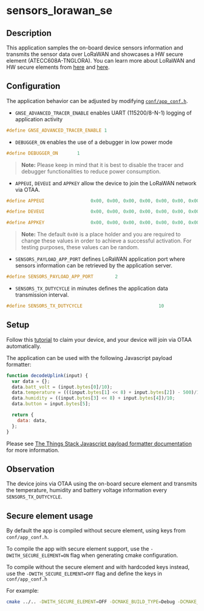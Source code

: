 # sensors_lorawan_se

## Description

This application samples the on-board device sensors information and transmits the sensor data over LoRaWAN and showcases a HW secure element (ATECC608A-TNGLORA).
You can learn more about LoRaWAN and HW secure elements from [here](https://www.thethingsindustries.com/secure-elements/) and [here](https://www.thethingsindustries.com/docs/devices/atecc608a/).

## Configuration

The application behavior can be adjusted by modifying [`conf/app_conf.h`](./conf/app_conf.h).

- `GNSE_ADVANCED_TRACER_ENABLE` enables UART (115200/8-N-1) logging of application activity

```c
#define GNSE_ADVANCED_TRACER_ENABLE 1
```

- `DEBUGGER_ON` enables the use of a debugger in low power mode

```c
#define DEBUGGER_ON       1
```

> **Note:** Please keep in mind that it is best to disable the tracer and debugger functionalities to reduce power consumption.

- `APPEUI`, `DEVEUI` and `APPKEY` allow the device to join the LoRaWAN network via OTAA.

```c
#define APPEUI                 0x00, 0x00, 0x00, 0x00, 0x00, 0x00, 0x00, 0x00

#define DEVEUI                 0x00, 0x00, 0x00, 0x00, 0x00, 0x00, 0x00, 0x00

#define APPKEY                 0x00, 0x00, 0x00, 0x00, 0x00, 0x00, 0x00, 0x00, 0x00, 0x00, 0x00, 0x00, 0x00, 0x00, 0x00, 0x00
```

> **Note:** The default `0x00` is a place holder and you are required to change these values in order to achieve a successful activation. For testing purposes, these values can be random.

- `SENSORS_PAYLOAD_APP_PORT` defines LoRaWAN application port where sensors information can be retrieved by the application server.

```c
#define SENSORS_PAYLOAD_APP_PORT        2
```

- `SENSORS_TX_DUTYCYCLE` in minutes defines the application data transmission interval.

```c
#define SENSORS_TX_DUTYCYCLE                            10
```


## Setup

Follow this [tutorial](https://www.thethingsindustries.com/docs/devices/claim-atecc608a/) to claim your device, and your device will join via OTAA automatically.

The application can be used with the following Javascript payload formatter:

```javascript
function decodeUplink(input) {
  var data = {};
  data.batt_volt = (input.bytes[0]/10);
  data.temperature = (((input.bytes[1] << 8) + input.bytes[2]) - 500)/10;
  data.humidity = ((input.bytes[3] << 8) + input.bytes[4])/10;
  data.button = input.bytes[5];

  return {
    data: data,
  };
}
```
Please see [The Things Stack Javascript payload formatter documentation](https://www.thethingsindustries.com/docs/integrations/payload-formatters/javascript/) for more information.

## Observation

The device joins via OTAA using the on-board secure element and transmits the temperature, humidity and battery voltage information every `SENSORS_TX_DUTYCYCLE`.

## Secure element usage

By default the app is compiled without secure element, using keys from `conf/app_conf.h`.

To compile the app with secure element support, use the `-DWITH_SECURE_ELEMENT=ON` flag
when generating cmake configuration.

To compile without the secure element and with hardcoded keys instead, 
use the `-DWITH_SECURE_ELEMENT=OFF` flag and define the keys in `conf/app_conf.h`

For example:
```bash
cmake ../.. -DWITH_SECURE_ELEMENT=OFF -DCMAKE_BUILD_TYPE=Debug -DCMAKE_TOOLCHAIN_FILE=../../cross.cmake -DTARGET_APP=sensors_lorawan
```